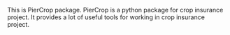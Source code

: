 This is PierCrop package.
PierCrop is a python package for crop insurance project.
It provides a lot of useful tools for working in crop insurance project.